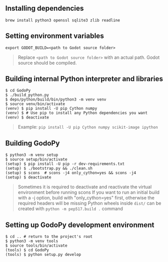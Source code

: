 ## Installing dependencies
```
brew install python3 openssl sqlite3 zlib readline
```

## Setting environment variables
```
export GODOT_BUILD=<path to Godot source folder>
```
> Replace `<path to Godot source folder>` with an actual path. Godot source should be compiled.


## Building internal Python interpreter and libraries
```
$ cd GodoPy
$ ./build_python.py
$ deps/python/build/bin/python3 -m venv venv
$ source venv/bin/activate
(venv) $ pip install -U pip Cython numpy
(venv) $ # Use pip to install any Python dependencies you want
(venv) $ deactivate
```
> Example: `pip install -U pip Cython numpy scikit-image ipython`

## Building GodoPy
```
$ python3 -m venv setup
$ source setup/bin/activate
(setup) $ pip install -U pip -r dev-requirements.txt
(setup) $ ./bootstrap.py && ./clean.sh
(setup) $ scons  # scons -j4 only_cython=yes && scons -j4
(setup) $ deactivate
```
> Sometimes it is required to deactivate and reactivate the virtual environment before running scons
> If you want to run an initial build with a -j option, build with "only_cython=yes" first, otherwise the required headers will be missing
> Python wheels inside `dist/` can be created with `python -m pep517.build .` command


## Setting up GodoPy development environment
```
$ cd .. # return to the project's root
$ python3 -m venv tools
$ source tools/bin/activate
(tools) $ cd GodoPy
(tools) $ python setup.py develop
```

